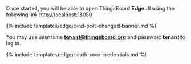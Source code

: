 
Once started, you will be able to open ThingsBoard **Edge** UI using the following link [http://localhost:18080](http://localhost:18080).
<br>

{% include templates/edge/bind-port-changed-banner.md %}

You may use username **tenant@thingsboard.org** and password **tenant** to log in.

{% include templates/edge/oauth-user-credentials.md %}